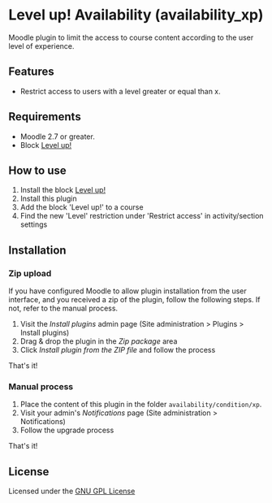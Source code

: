 Level up! Availability (availability_xp)
========================================

Moodle plugin to limit the access to course content according to the user level of experience.

Features
--------

- Restrict access to users with a level greater or equal than x.

Requirements
------------

- Moodle 2.7 or greater.
- Block [Level up!](https://github.com/FMCorz/moodle-block_xp)

How to use
----------

1. Install the block [Level up!](https://github.com/FMCorz/moodle-block_xp)
2. Install this plugin
3. Add the block 'Level up!' to a course
4. Find the new 'Level' restriction under 'Restrict access' in activity/section settings

Installation
------------

### Zip upload

If you have configured Moodle to allow plugin installation from the user interface, and you received a zip of the plugin, follow the following steps. If not, refer to the manual process.

1. Visit the _Install plugins_ admin page (Site administration > Plugins > Install plugins)
2. Drag & drop the plugin in the _Zip package_ area
3. Click _Install plugin from the ZIP file_ and follow the process

That's it!

### Manual process

1. Place the content of this plugin in the folder `availability/condition/xp`.
2. Visit your admin's _Notifications_ page (Site administration > Notifications)
3. Follow the upgrade process

That's it!

License
-------

Licensed under the [GNU GPL License](http://www.gnu.org/copyleft/gpl.html)
